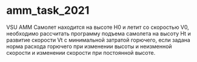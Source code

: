 # amm_task_2021
VSU AMM
Самолет находится на высоте H0 и летит со скоростью V0, необходимо рассчитать программу подъема самолета на высоту Ht и развитие скорости Vt с минимальной затратой горючего, если задана норма расхода горючего при изменении высоты и неизменной скорости и изменении скорости при постоянной высоте.
